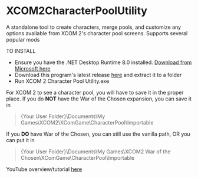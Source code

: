 # XCOM2CharacterPoolUtility
A standalone tool to create characters, merge pools, and customize any options available from XCOM 2's character pool screens. Supports several popular mods

TO INSTALL
* Ensure you have the .NET Desktop Runtime 8.0 installed. <a href="https://dotnet.microsoft.com/en-us/download/dotnet/thank-you/runtime-desktop-8.0.0-windows-x64-installer">Download from Microsoft here</a>
* Download this program's latest release <a href="https://github.com/Shaosil/XCOM2CharacterPoolUtility/releases/latest">here</a> and extract it to a folder
* Run XCOM 2 Character Pool Utility.exe

For XCOM 2 to see a character pool, you will have to save it in the proper place.
If you do <b>NOT</b> have the War of the Chosen expansion, you can save it in
> {Your User Folder}\Documents\My Games\XCOM2\XComGame\CharacterPool\Importable

If you <b>DO</b> have War of the Chosen, you can still use the vanilla path, OR you can put it in
> {Your User Folder}\Documents\My Games\XCOM2 War of the Chosen\XComGame\CharacterPool\Importable

YouTube overview/tutorial <a href="https://youtu.be/4fsvSy9pbtw">here</a>